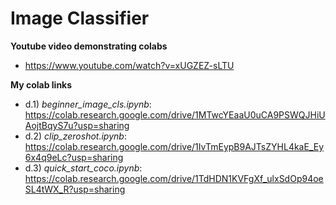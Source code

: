 # Image Classifier

**Youtube video demonstrating colabs**
* https://www.youtube.com/watch?v=xUGZEZ-sLTU

**My colab links**

* d.1) _beginner_image_cls.ipynb_: https://colab.research.google.com/drive/1MTwcYEaaU0uCA9PSWQJHiUAojtBqyS7u?usp=sharing
* d.2) _clip_zeroshot.ipynb_: https://colab.research.google.com/drive/1IvTmEypB9AJTsZYHL4kaE_Ey6x4q9eLc?usp=sharing
* d.3) _quick_start_coco.ipynb_: https://colab.research.google.com/drive/1TdHDN1KVFgXf_ulxSdOp94oeSL4tWX_R?usp=sharing
